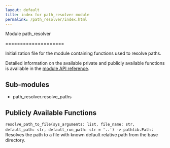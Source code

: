 ```yaml
---
layout: default
title: index for path_resolver module
permalink: /path_resolver/index.html
---
```


Module path_resolver

====================

Initialization file for the module containing functions used to resolve paths.

Detailed information on the available private and publicly available functions is available in the [module API reference](API_util_tools/path_resolver/resolve_paths.html).

Sub-modules
-----------

* path_resolver.resolve_paths

Publicly Available Functions
----------------------------

`resolve_path_to_file(sys_arguments: list, file_name: str, default_path: str, default_run_path: str = '..') -> pathlib.Path`
:   Resolves the path to a file with known default relative path from the base directory.
